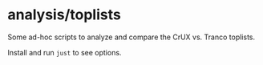 # analysis/toplists

Some ad-hoc scripts to analyze and compare the CrUX vs. Tranco toplists.

Install and run `just` to see options.
